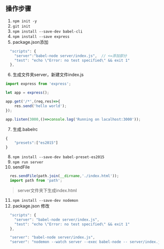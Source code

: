 ## 操作步骤
1. `npm init -y`
2. `git init`
3. `npm install --save-dev babel-cli`
4. `npm install --save express`
5. package.json添加
```javascript
  "scripts": {
    "server":"babel-node server/index.js",  // <=添加部分
    "test": "echo \"Error: no test specified\" && exit 1"
  },
```
6. 生成文件夹server，新建文件index.js
```javascript
import express from 'express';

let app = express();

app.get('/*',(req,res)=>{
    res.send('hello world');
});

app.listen(3000,()=>console.log('Running on lacalhost:3000'));
```
7. 生成.babelrc
```javascript
{
    "presets":["es2015"]
}
```
8. `npm install --save-dev babel-preset-es2015`
9. `npm run server`
10. sendFile
```javascript
  res.sendFile(path.join(__dirname,'./index.html'));
  import path from 'path';
```
> server文件夹下生成index.html
11. `npm install --save-dev nodemon`
12. package.json 修改
```javascript
  "scripts": {
    "server": "babel-node server/index.js",
    "test": "echo \"Error: no test specified\" && exit 1"
  },

  "server": "babel-node server/index.js",
  "server": "nodemon --watch server --exec babel-node -- server/index.js",
```